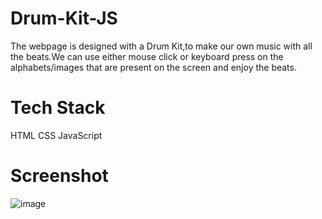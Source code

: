# Drum-Kit-JS

The webpage is designed with a Drum Kit,to make our own music with all the beats.We can use either mouse click or keyboard press on the alphabets/images that are present on the screen and enjoy the beats.

# Tech Stack

HTML
CSS
JavaScript

# Screenshot

![image](https://github.com/Vikashiniravi97/Drum-Kit-JS-/assets/128639619/7efd0651-051d-4948-aad2-f6dfe1507b1d)

